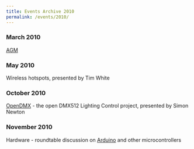```yaml
---
title: Events Archive 2010
permalink: /events/2010/
---
```


### **March 2010**
[AGM](https://www.plug.org.au/events/AGM/2010)

### **May 2010**
Wireless hotspots, presented by Tim White

### **October 2010**
[OpenDMX](http://www.opendmx.net/index.php/OpenDMX.net) - the open DMX512 Lighting Control project, presented by Simon Newton

### **November 2010**
Hardware - roundtable discussion on [Arduino](http://www.arduino.cc/) and other microcontrollers
